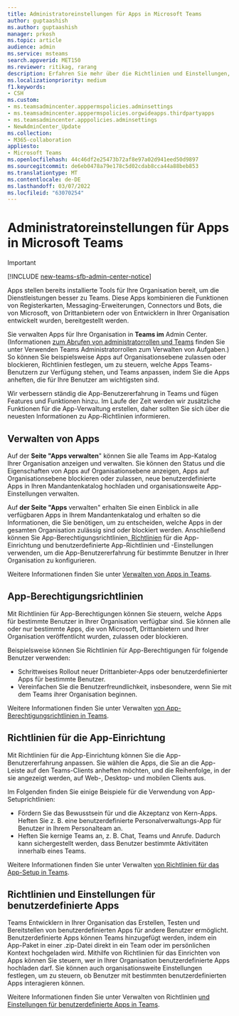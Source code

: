 ```yaml
---
title: Administratoreinstellungen für Apps in Microsoft Teams
author: guptaashish
ms.author: guptaashish
manager: prkosh
ms.topic: article
audience: admin
ms.service: msteams
search.appverid: MET150
ms.reviewer: ritikag, rarang
description: Erfahren Sie mehr über die Richtlinien und Einstellungen, die Sie zum Verwalten von Apps für Ihre Organisation in Microsoft Teams.
ms.localizationpriority: medium
f1.keywords:
- CSH
ms.custom:
- ms.teamsadmincenter.apppermspolicies.adminsettings
- ms.teamsadmincenter.apppermspolicies.orgwideapps.thirdpartyapps
- ms.teamsadmincenter.apppolicies.adminsettings
- NewAdminCenter_Update
ms.collection:
- M365-collaboration
appliesto:
- Microsoft Teams
ms.openlocfilehash: 44c46df2e25473b72af8e97a02d941eed50d9897
ms.sourcegitcommit: de6eb0478a79e178c5d02cdab8cca44a88beb853
ms.translationtype: MT
ms.contentlocale: de-DE
ms.lasthandoff: 03/07/2022
ms.locfileid: "63070254"
---
```

# <a name="admin-settings-for-apps-in-microsoft-teams"></a>Administratoreinstellungen für Apps in Microsoft Teams

> [!IMPORTANT]
> [!INCLUDE [new-teams-sfb-admin-center-notice](includes/new-teams-sfb-admin-center-notice.md)]

Apps stellen bereits installierte Tools für Ihre Organisation bereit, um die Dienstleistungen besser zu Teams. Diese Apps kombinieren die Funktionen von Registerkarten, Messaging-Erweiterungen, Connectors und Bots, die von Microsoft, von Drittanbietern oder von Entwicklern in Ihrer Organisation entwickelt wurden, bereitgestellt werden.

Sie verwalten Apps für Ihre Organisation in **Teams im** Admin Center. (Informationen [zum Abrufen von administratorrollen und Teams](./using-admin-roles.md) finden Sie unter Verwenden Teams Administratorrollen zum Verwalten von Aufgaben.) So können Sie beispielsweise Apps auf Organisationsebene zulassen oder blockieren, Richtlinien festlegen, um zu steuern, welche Apps Teams-Benutzern zur Verfügung stehen, und Teams anpassen, indem Sie die Apps anheften, die für Ihre Benutzer am wichtigsten sind.

Wir verbessern ständig die App-Benutzererfahrung in Teams und fügen Features und Funktionen hinzu. Im Laufe der Zeit werden wir zusätzliche Funktionen für die App-Verwaltung erstellen, daher sollten Sie sich über die neuesten Informationen zu App-Richtlinien informieren.

## <a name="manage-apps"></a>Verwalten von Apps

Auf der **Seite "Apps verwalten**" können Sie alle Teams im App-Katalog Ihrer Organisation anzeigen und verwalten. Sie können den Status und die Eigenschaften von Apps auf Organisationsebene anzeigen, Apps auf Organisationsebene blockieren oder zulassen, neue benutzerdefinierte Apps in Ihren Mandantenkatalog hochladen und organisationsweite App-Einstellungen verwalten.

Auf **der Seite "Apps** verwalten" erhalten Sie einen Einblick in alle verfügbaren Apps in Ihrem Mandantenkatalog und erhalten so die Informationen, die Sie benötigen, um zu entscheiden, welche Apps in der gesamten Organisation zulässig sind oder blockiert werden. Anschließend können Sie App-Berechtigungsrichtlinien[, Richtlinien](#app-permission-policies) für die App-Einrichtung und benutzerdefinierte App-Richtlinien und -Einstellungen verwenden, um die App-Benutzererfahrung für bestimmte Benutzer in Ihrer Organisation zu konfigurieren. [](#app-setup-policies)[](#custom-app-policies-and-settings)

Weitere Informationen finden Sie unter [Verwalten von Apps in Teams](manage-apps.md).

## <a name="app-permission-policies"></a>App-Berechtigungsrichtlinien

Mit Richtlinien für App-Berechtigungen können Sie steuern, welche Apps für bestimmte Benutzer in Ihrer Organisation verfügbar sind. Sie können alle oder nur bestimmte Apps, die von Microsoft, Drittanbietern und Ihrer Organisation veröffentlicht wurden, zulassen oder blockieren.

Beispielsweise können Sie Richtlinien für App-Berechtigungen für folgende Benutzer verwenden:

- Schrittweises Rollout neuer Drittanbieter-Apps oder benutzerdefinierter Apps für bestimmte Benutzer.
- Vereinfachen Sie die Benutzerfreundlichkeit, insbesondere, wenn Sie mit dem Teams ihrer Organisation beginnen.

Weitere Informationen finden Sie unter Verwalten [von App-Berechtigungsrichtlinien in Teams](teams-app-permission-policies.md).

## <a name="app-setup-policies"></a>Richtlinien für die App-Einrichtung

Mit Richtlinien für die App-Einrichtung können Sie die App-Benutzererfahrung anpassen. Sie wählen die Apps, die Sie an die App-Leiste auf den Teams-Clients anheften möchten, und die Reihenfolge, in der sie angezeigt werden, auf Web-, Desktop- und mobilen Clients aus.

Im Folgenden finden Sie einige Beispiele für die Verwendung von App-Setuprichtlinien:

- Fördern Sie das Bewusstsein für und die Akzeptanz von Kern-Apps. Heften Sie z. B. eine benutzerdefinierte Personalverwaltungs-App für Benutzer in Ihrem Personalteam an.
- Heften Sie kernige Teams an, z. B. Chat, Teams und Anrufe. Dadurch kann sichergestellt werden, dass Benutzer bestimmte Aktivitäten innerhalb eines Teams.

Weitere Informationen finden Sie unter Verwalten [von Richtlinien für das App-Setup in Teams](teams-app-setup-policies.md).

## <a name="custom-app-policies-and-settings"></a>Richtlinien und Einstellungen für benutzerdefinierte Apps

Teams Entwicklern in Ihrer Organisation das Erstellen, Testen und Bereitstellen von benutzerdefinierten Apps für andere Benutzer ermöglicht. Benutzerdefinierte Apps können Teams hinzugefügt werden, indem ein App-Paket in einer .zip-Datei direkt in ein Team oder im persönlichen Kontext hochgeladen wird. Mithilfe von Richtlinien für das Einrichten von Apps können Sie steuern, wer in Ihrer Organisation benutzerdefinierte Apps hochladen darf. Sie können auch organisationsweite Einstellungen festlegen, um zu steuern, ob Benutzer mit bestimmten benutzerdefinierten Apps interagieren können.

Weitere Informationen finden Sie unter Verwalten von Richtlinien [und Einstellungen für benutzerdefinierte Apps in Teams](teams-custom-app-policies-and-settings.md).